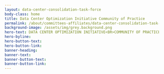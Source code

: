 ```yaml
---
layout: data-center-consolidation-task-force
body-class: home
title: Data Center Optimization Initiative Community of Practice
permalink: /about/committees-affiliates/data-center-consolidation-task-force/
background-image: /assets/img/grey.background.png
hero-text: DATA CENTER OPTIMIZATION INITIATIVE<BR>COMMUNITY OF PRACTICE
hero-byline:
hero-button-text: 
hero-button-link: 
banner-heading: 
banner-text: 
banner-button-text: 
banner-button-link: 
---
```

